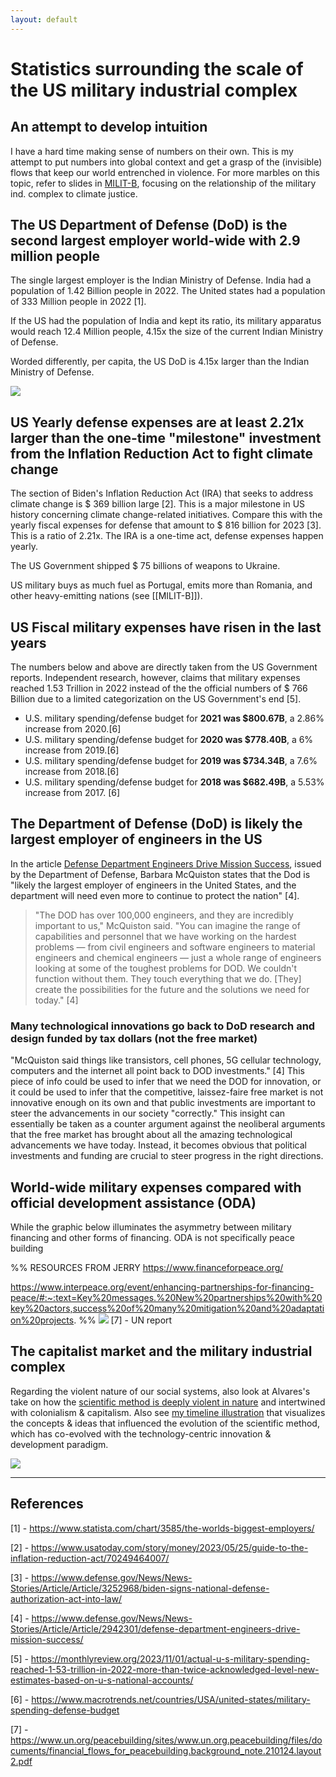 ```yaml
---
layout: default
---
```


# Statistics surrounding the scale of the US military industrial complex
## An attempt to develop intuition
I have a hard time making sense of numbers on their own. This is my attempt to put numbers into global context and get a grasp of the (invisible) flows that keep our world entrenched in violence. For more marbles on this topic, refer to slides in [MILIT-B](MILIT-B.md), focusing on the relationship of the military ind. complex to climate justice. 
## The US Department of Defense (DoD) is the second largest employer world-wide with 2.9 million people
The single largest employer is the Indian Ministry of Defense. India had a population of 1.42 Billion people in 2022. The United states had a population of 333 Million people in 2022 [1].

If the US had the population of India and kept its ratio, its military apparatus would reach 12.4 Million people, 4.15x the size of the current Indian Ministry of Defense. 

Worded differently, per capita, the US DoD is 4.15x larger than the Indian Ministry of Defense. 

![](media/cleanshot_2023-11-03-at-13-58-06@2x.png)

## US Yearly defense expenses are at least 2.21x larger than the one-time "milestone" investment from the Inflation Reduction Act to fight climate change 

The section of Biden's Inflation Reduction Act (IRA) that seeks to address climate change is $ 369 billion large [2]. This is a major milestone in US history concerning climate change-related initiatives. Compare this with the yearly fiscal expenses for defense that amount to $ 816 billion for 2023 [3]. This is a ratio of 2.21x. The IRA is a one-time act, defense expenses happen yearly. 

The US Government shipped $ 75 billions of weapons to Ukraine.

US military buys as much fuel as Portugal, emits more than Romania, and other heavy-emitting nations (see [[MILIT-B]]).

## US Fiscal military expenses have risen in the last years
The numbers below and above are directly taken from the US Government reports. Independent research, however, claims that military expenses reached 1.53 Trillion in 2022 instead of the the official numbers of $ 766 Billion due to a limited categorization on the US Government's end [5]. 

- U.S. military spending/defense budget for **2021 was $800.67B**, a 2.86% increase from 2020.[6]
- U.S. military spending/defense budget for **2020 was $778.40B**, a 6% increase from 2019.[6]
- U.S. military spending/defense budget for **2019 was $734.34B**, a 7.6% increase from 2018.[6]
- U.S. military spending/defense budget for **2018 was $682.49B**, a 5.53% increase from 2017. [6]

## The Department of Defense (DoD) is likely the largest employer of engineers in the US

In the article [Defense Department Engineers Drive Mission Success](https://www.defense.gov/News/News-Stories/Article/Article/2942301/defense-department-engineers-drive-mission-success/), issued by the Department of Defense, Barbara McQuiston states that the Dod is "likely the largest employer of engineers in the United States, and the department will need even more to continue to protect the nation" [4].

>"The DOD has over 100,000 engineers, and they are incredibly important to us," McQuiston said. "You can imagine the range of capabilities and personnel that we have working on the hardest problems — from civil engineers and software engineers to material engineers and chemical engineers — just a whole range of engineers looking at some of the toughest problems for DOD. We couldn't function without them. They touch everything that we do. [They] create the possibilities for the future and the solutions we need for today." [4]

### Many technological innovations go back to DoD research and design funded by tax dollars (not the free market)
"McQuiston said things like transistors, cell phones, 5G cellular technology, computers and the internet all point back to DOD investments." [4] This piece of info could be used to infer that we need the DOD for innovation, or it could be used to infer that the competitive, laissez-faire free market is not innovative enough on its own and that public investments are important to steer the advancements in our society "correctly." This insight can essentially be taken as a counter argument against the neoliberal arguments that the free market has brought about all the amazing technological advancements we have today. Instead, it becomes obvious that political investments and funding are crucial to steer progress in the right directions. 

## World-wide military expenses compared with official development assistance (ODA)
While the graphic below illuminates the asymmetry between military financing and other forms of financing. ODA is not specifically peace building 

%% RESOURCES FROM JERRY
https://www.financeforpeace.org/

https://www.interpeace.org/event/enhancing-partnerships-for-financing-peace/#:~:text=Key%20messages.%20New%20partnerships%20with%20key%20actors,success%20of%20many%20mitigation%20and%20adaptation%20projects. %%
![](media/cleanshot_2023-11-27-at-19-21-59@2x.png)
[7] - UN report

## The capitalist market and the military industrial complex
Regarding the violent nature of our social systems, also look at Alvares's take on how the [scientific method is deeply violent in nature](https://archive.unu.edu/unupress/unupbooks/uu05se/uu05se07.htm) and intertwined with colonialism & capitalism. Also see [my timeline illustration](MMSHistOfSci-A.md) that visualizes the concepts & ideas that influenced the evolution of the scientific method, which has co-evolved with the technology-centric innovation & development paradigm.

![](media/cleanshot_2023-10-17-at-20-25-10@2x.png)





________
## References

[1] - https://www.statista.com/chart/3585/the-worlds-biggest-employers/

[2] - https://www.usatoday.com/story/money/2023/05/25/guide-to-the-inflation-reduction-act/70249464007/

[3] - https://www.defense.gov/News/News-Stories/Article/Article/3252968/biden-signs-national-defense-authorization-act-into-law/

[4] - https://www.defense.gov/News/News-Stories/Article/Article/2942301/defense-department-engineers-drive-mission-success/

[5] - https://monthlyreview.org/2023/11/01/actual-u-s-military-spending-reached-1-53-trillion-in-2022-more-than-twice-acknowledged-level-new-estimates-based-on-u-s-national-accounts/

[6] - https://www.macrotrends.net/countries/USA/united-states/military-spending-defense-budget

[7] - https://www.un.org/peacebuilding/sites/www.un.org.peacebuilding/files/documents/financial_flows_for_peacebuilding.background_note.210124.layout2.pdf